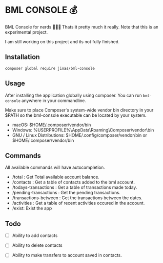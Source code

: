 # BML CONSOLE :moneybag:

BML Console for nerds 🧙‍♂️🔥 Thats it pretty much it really. Note that this is an experimental project.

I am still working on this project and its not fully finished.


## Installation

```
composer global require jinas/bml-console
```

## Usage

After installing the application globally using composer. You can run `bml-console` anywhere in your commandline. 

Make sure to place Composer's system-wide vendor bin directory in your $PATH so the bml-console executable can be located by your system. 

- macOS: $HOME/.composer/vendor/bin
- Windows: %USERPROFILE%\AppData\Roaming\Composer\vendor\bin
- GNU / Linux Distributions: $HOME/.config/composer/vendor/bin or $HOME/.composer/vendor/bin


## Commands

All available commands will have autocompletion.

- /total : Get Total available account balance.
- /contacts : Get a table of contacts added to the bml account.
- /todays-transactions : Get a table of transactions made today.
- /pending-transactions : Get the pending transactions.
- /transactions-between : Get the transactions between the dates.
- /activities : Get a table of recent activities occured in the account.
- /exist: Exist the app


## Todo

- [ ] Ability to add contacts
- [ ] Ability to delete contacts

- [ ] Ability to make transfers to account saved in contacts.

